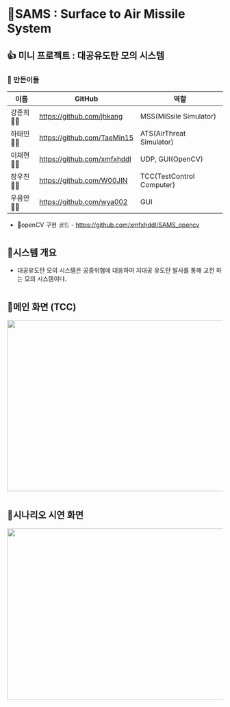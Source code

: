 # 🚀SAMS : Surface to Air Missile System



## 👍 미니 프로젝트 : 대공유도탄 모의 시스템
### 👏 만든이들
|이름|GitHub|역할|
|---|---|---|
|강준희🤷‍♂️|<https://github.com/jhkang>|MSS(MiSsile Simulator)|
|하태민🤷‍♂️|<https://github.com/TaeMin15>|ATS(AirThreat Simulator)|
|이채현🤷‍♂️|<https://github.com/xmfxhddl>|UDP, GUI(OpenCV)|
|장우진🤷‍♀️|<https://github.com/W00JIN>|TCC(TestControl Computer)|
|우용안🤷‍♂️|<https://github.com/wya002>|GUI|
+ 🚀openCV 구현 코드 - https://github.com/xmfxhddl/SAMS_opencv
#
## 🚀시스템 개요
 * 대공유도탄 모의 시스템은 공중위협에 대응하여 지대공 유도탄 발사를 통해 교전 하는 모의 시스템이다.

#
## 🚀메인 화면 (TCC)

<img src="https://user-images.githubusercontent.com/75249093/207766901-d5613473-e2b6-4f2c-a804-fa16cbf2585d.png" width="600" height="400"/>



#
## 🚀시나리오 시연 화면

<img src="https://user-images.githubusercontent.com/75249093/207768313-c2c9eddf-90b5-4ba0-89b4-c0896dcd39b7.gif" width="600" height="400"/>

#

